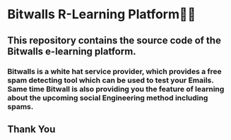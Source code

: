 # Bitwalls R-Learning Platform👨‍💻



## This repository contains the source code of the Bitwalls e-learning platform.



### Bitwalls is a white hat service provider, which provides a free spam detecting tool which can be used to test your Emails. Same time Bitwall is also providing you the feature of learning about the upcoming social Engineering method including spams.



## Thank You